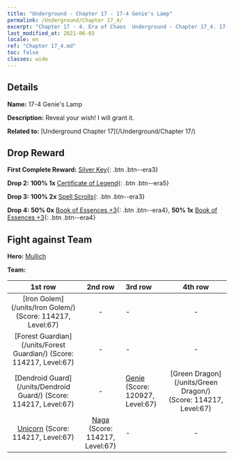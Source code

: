 ```yaml
---
title: "Underground - Chapter 17 - 17-4 Genie's Lamp"
permalink: /Underground/Chapter 17_4/
excerpt: "Chapter 17 - 4. Era of Chaos  Underground - Chapter 17_4. 17-4 Genie's Lamp"
last_modified_at: 2021-06-03
locale: en
ref: "Chapter 17_4.md"
toc: false
classes: wide
---
```


## Details

 **Name:** 17-4 Genie's Lamp

 **Description:** Reveal your wish! I will grant it.

 **Related to:** [Underground Chapter 17](/Underground/Chapter 17/)

## Drop Reward

 **First Complete Reward:** [Silver Key](/Items/con_693/){: .btn .btn--era3}

 **Drop 2:** **100% 1x** [Certificate of Legend](/Items/mat_67/){: .btn .btn--era5}

 **Drop 3:** **100% 2x** [Spell Scrolls](/Items/con_694/){: .btn .btn--era3}

 **Drop 4:** **50% 0x** [Book of Essences +3](/Items/mat_60/){: .btn .btn--era4}, **50% 1x** [Book of Essences +3](/Items/mat_60/){: .btn .btn--era4}


## Fight against Team
 **Hero:** [Mullich](/heroes/Mullich/)

 **Team:**


  | 1st row | 2nd row | 3rd row | 4th row |
  |:----:|:----:|:----|:----:|
  | [Iron Golem](/units/Iron Golem/) (Score: 114217, Level:67)  | - | - | - |
  | [Forest Guardian](/units/Forest Guardian/) (Score: 114217, Level:67)  | - | - | - |
  | [Dendroid Guard](/units/Dendroid Guard/) (Score: 114217, Level:67)  | - | [Genie](/units/Genie/) (Score: 120927, Level:67)  | [Green Dragon](/units/Green Dragon/) (Score: 114217, Level:67)  |
  | [Unicorn](/units/Unicorn/) (Score: 114217, Level:67)  | [Naga](/units/Naga/) (Score: 114217, Level:67)  | - | - |


